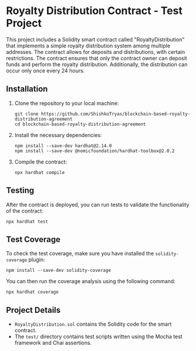 # Royalty Distribution Contract - Test Project

This project includes a Solidity smart contract called "RoyaltyDistribution" that implements a simple royalty distribution system among multiple addresses. The contract allows for deposits and distributions, with certain restrictions. The contract ensures that only the contract owner can deposit funds and perform the royalty distribution. Additionally, the distribution can occur only once every 24 hours.

## Installation

1. Clone the repository to your local machine:
   ```
   git clone https://github.com/ShishkoTryas/blockchain-based-royalty-distribution-agreement
   cd blockchain-based-royalty-distribution-agreement
   ```

2. Install the necessary dependencies:
   ```
   npm install --save-dev hardhat@2.14.0
   npm install --save-dev @nomicfoundation/hardhat-toolbox@2.0.2
   ```

3. Compile the contract:
   ```
   npx hardhat compile
   ```

## Testing

After the contract is deployed, you can run tests to validate the functionality of the contract:

```
npx hardhat test
```

## Test Coverage

To check the test coverage, make sure you have installed the `solidity-coverage` plugin:

```
npm install --save-dev solidity-coverage
```

You can then run the coverage analysis using the following command:

```
npx hardhat coverage
```

## Project Details

- `RoyaltyDistribution.sol` contains the Solidity code for the smart contract.
- The `test/` directory contains test scripts written using the Mocha test framework and Chai assertions.